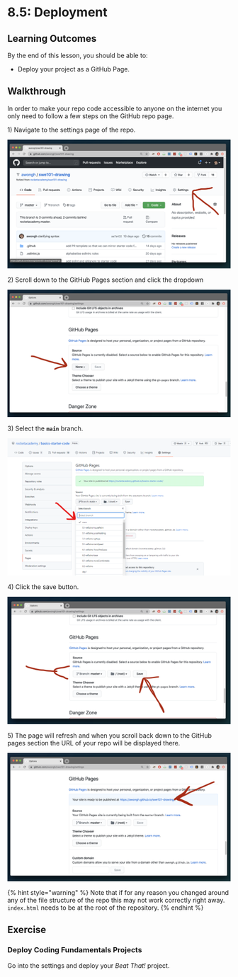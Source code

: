# 8.5: Deployment

## Learning Outcomes

By the end of this lesson, you should be able to:

- Deploy your project as a GitHub Page.

## Walkthrough

In order to make your repo code accessible to anyone on the internet you only need to follow a few steps on the GitHub repo page.

1\) Navigate to the settings page of the repo.

![](<../.gitbook/assets/Screen Shot 2020-09-10 at 6.31.26 PM.png>)

2\) Scroll down to the GitHub Pages section and click the dropdown

![](<../.gitbook/assets/Screen Shot 2020-09-10 at 6.31.43 PM.png>)

3\) Select the **`main`** branch.

![](<../.gitbook/assets/Screenshot 2021-12-11 111132.png>)

4\) Click the save button.

![](<../.gitbook/assets/Screen Shot 2020-09-10 at 6.31.53 PM.png>)

5\) The page will refresh and when you scroll back down to the GitHub pages section the URL of your repo will be displayed there.

![](<../.gitbook/assets/Screen Shot 2020-09-10 at 6.38.19 PM.png>)

{% hint style="warning" %}
Note that if for any reason you changed around any of the file structure of the repo this may not work correctly right away. `index.html` needs to be at the root of the repository.
{% endhint %}

## **Exercise**

### **Deploy Coding Fundamentals Projects**

Go into the settings and deploy your _Beat That!_ project.
